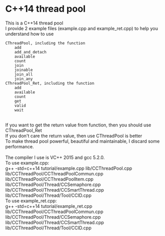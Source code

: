 # C++14 thread pool
This is a C++14 thread pool<br/>
I provide 2 example files (example.cpp and example_ret.cpp) to help you understand how to use

	CThreadPool, including the function
		add
		add_and_detach
		available
		count
		join
		joinable
		join_all
		join_any
	CThreadPool_Ret, including the function
		add
		available
		count
		get
		valid
		wait
<br/>
If you want to get the return value from function, then you should use CThreadPool_Ret<br/>
If you don't care the return value, then use CThreadPool is better<br/>
To make thread pool powerful, beautiful and maintainable, I discard some performance.
<br/><br/>
The compiler I use is VC++ 2015 and gcc 5.2.0.<br/>
To use example.cpp:<br/>
g++ -std=c++14 tutorial/example.cpp lib/CCThreadPool.cpp lib/CCThreadPool/CCThreadPoolCommun.cpp lib/CCThreadPool/CCThreadPoolItem.cpp lib/CCThreadPool/Thread/CCSemaphore.cpp lib/CCThreadPool/Thread/CCSmartThread.cpp lib/CCThreadPool/Thread/Tool/CCID.cpp<br/>
To use example_ret.cpp:<br/>
g++ -std=c++14 tutorial/example_ret.cpp lib/CCThreadPool/CCThreadPoolCommun.cpp lib/CCThreadPool/Thread/CCSemaphore.cpp lib/CCThreadPool/Thread/CCSmartThread.cpp lib/CCThreadPool/Thread/Tool/CCID.cpp